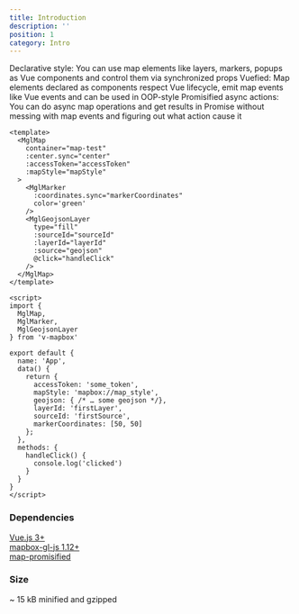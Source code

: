 ```yaml
---
title: Introduction
description: ''
position: 1
category: Intro
---
```



<alert type="info">
Declarative style: 
You can use map elements like layers, markers, popups as Vue components and control them via synchronized props
</alert>

<alert type="success">
Vuefied:
Map elements declared as components respect Vue lifecycle, emit map events like Vue events and can be used in OOP-style
</alert>

<alert type="info">
Promisified async actions:
You can do async map operations and get results in Promise without messing with map events and figuring out what action cause it
</alert>

```vue
<template>
  <MglMap
    container="map-test"
    :center.sync="center"
    :accessToken="accessToken"
    :mapStyle="mapStyle"
  >
    <MglMarker
      :coordinates.sync="markerCoordinates"
      color='green'
    />
    <MglGeojsonLayer
      type="fill"
      :sourceId="sourceId"
      :layerId="layerId"
      :source="geojson"
      @click="handleClick"
    />
  </MglMap>
</template>

<script>
import {
  MglMap,
  MglMarker,
  MglGeojsonLayer
} from 'v-mapbox'

export default {
  name: 'App',
  data() {
    return {
      accessToken: 'some_token',
      mapStyle: 'mapbox://map_style',
      geojson: { /* … some geojson */},
      layerId: 'firstLayer',
      sourceId: 'firstSource',
      markerCoordinates: [50, 50]
    };
  },
  methods: {
    handleClick() {
      console.log('clicked')
    }
  }
}
</script>
```

### Dependencies
[Vue.js 3+](https://github.com/vuejs/vue)  
[mapbox-gl-js 1.12+](https://github.com/mapbox/mapbox-gl-js)  
[map-promisified](https://github.com/soal/map-promisified)


### Size

<alert type="info">
~ 15 kB minified and gzipped
</alert>


